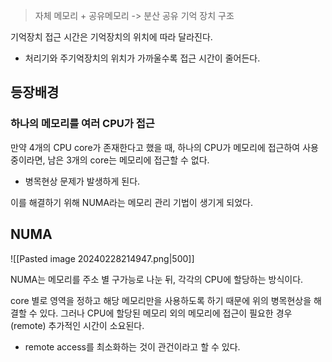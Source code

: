 > 자체 메모리 + 공유메모리 -> 분산 공유 기억 장치 구조

기억장치 접근 시간은 기억장치의 위치에 따라 달라진다.
- 처리기와 주기억장치의 위치가 가까울수록 접근 시간이 줄어든다.

## 등장배경

### 하나의 메모리를 여러 CPU가 접근

만약 4개의 CPU core가 존재한다고 했을 때, 하나의 CPU가 메모리에 접근하여 사용 중이라면, 남은 3개의 core는 메모리에 접근할 수 없다.
- 병목현상 문제가 발생하게 된다.

이를 해결하기 위해 NUMA라는 메모리 관리 기법이 생기게 되었다.

## NUMA

![[Pasted image 20240228214947.png|500]]

NUMA는 메모리를 주소 별 구가능로 나눈 뒤, 각각의 CPU에 할당하는 방식이다.

core 별로 영역을 정하고 해당 메모리만을 사용하도록 하기 때문에 위의 병목현상을 해결할 수 있다.
그러나 CPU에 할당된 메모리 외의 메모리에 접근이 필요한 경우(remote) 추가적인 시간이 소요된다.
- remote access를 최소화하는 것이 관건이라고 할 수 있다.
